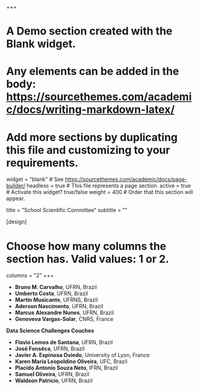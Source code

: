+++
# A Demo section created with the Blank widget.
# Any elements can be added in the body: https://sourcethemes.com/academic/docs/writing-markdown-latex/
# Add more sections by duplicating this file and customizing to your requirements.

widget = "blank"  # See https://sourcethemes.com/academic/docs/page-builder/
headless = true  # This file represents a page section.
active = true  # Activate this widget? true/false
weight = 400  # Order that this section will appear.

title = "School Scientific Committee"
subtitle = ""

[design]
  # Choose how many columns the section has. Valid values: 1 or 2.
  columns = "2"
+++

- **Bruno M. Carvalho**, UFRN, Brazil
- **Umberto Costa**, UFRN, Brazil
- **Martin Musicante**, UFRNS, Brazil
- **Aderson Nascimento**, UFRN, Brazil
- **Marcus Alexandre Nunes**, UFRN, Brazil
- **Genoveva Vargas-Solar**, CNRS, France

**Data Science Challenges Couches**
- **Flavio Lemos de Santana**, UFRN, Brazil
- **José Fonsêca**, UFRN, Brazil
- **Javier A. Espinosa Oviedo**, University of Lyon, France
- **Karen Maria Leopoldino Oliveira**, UFC, Brazil
- **Placido Antonio Souza Neto**, IFRN, Brazil
- **Samuel Oliveira**, UFRN, Brazil
- **Waldson Patricio**, UFRN, Brazil
